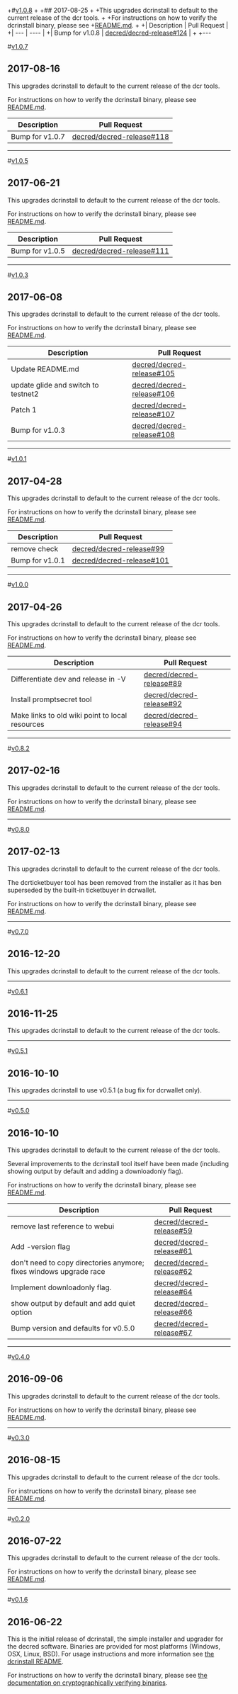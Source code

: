 +#[v1.0.8](https://github.com/decred/decred-release/releases/tag/v1.0.8)
+
+## 2017-08-25
+
+This upgrades dcrinstall to default to the current release of the dcr tools.
+
+For instructions on how to verify the dcrinstall binary, please see
+[README.md](./README.md#verifying-binaries).
+
+| Description | Pull Request |
+| --- | ---- |
+| Bump for v1.0.8 | [decred/decred-release#124](https://github.com/decred/decred-release/pull/124) |
+
+---

#[v1.0.7](https://github.com/decred/decred-release/releases/tag/v1.0.7)

## 2017-08-16

This upgrades dcrinstall to default to the current release of the dcr tools.

For instructions on how to verify the dcrinstall binary, please see
[README.md](./README.md#verifying-binaries).

| Description | Pull Request |
| --- | ---- |
| Bump for v1.0.7 | [decred/decred-release#118](https://github.com/decred/decred-release/pull/118) |

---

#[v1.0.5](https://github.com/decred/decred-release/releases/tag/v1.0.5)

## 2017-06-21

This upgrades dcrinstall to default to the current release of the dcr tools.

For instructions on how to verify the dcrinstall binary, please see
[README.md](./README.md#verifying-binaries).

| Description | Pull Request |
| --- | ---- |
| Bump for v1.0.5 | [decred/decred-release#111](https://github.com/decred/decred-release/pull/111) |

---

#[v1.0.3](https://github.com/decred/decred-release/releases/tag/v1.0.3)

## 2017-06-08

This upgrades dcrinstall to default to the current release of the dcr tools.

For instructions on how to verify the dcrinstall binary, please see
[README.md](./README.md#verifying-binaries).

| Description | Pull Request |
| --- | ---- |
| Update README.md | [decred/decred-release#105](https://github.com/decred/decred-release/pull/105) |
| update glide and switch to testnet2 | [decred/decred-release#106](https://github.com/decred/decred-release/pull/106) |
| Patch 1 | [decred/decred-release#107](https://github.com/decred/decred-release/pull/107) |
| Bump for v1.0.3 | [decred/decred-release#108](https://github.com/decred/decred-release/pull/108) |

---

#[v1.0.1](https://github.com/decred/decred-release/releases/tag/v1.0.1)

## 2017-04-28

This upgrades dcrinstall to default to the current release of the dcr tools.

For instructions on how to verify the dcrinstall binary, please see
[README.md](./README.md#verifying-binaries).

| Description | Pull Request |
| --- | ---- |
| remove check | [decred/decred-release#99](https://github.com/decred/decred-release/pull/99) |
| Bump for v1.0.1 | [decred/decred-release#101](https://github.com/decred/decred-release/pull/101) |

---

#[v1.0.0](https://github.com/decred/decred-release/releases/tag/v1.0.0)

## 2017-04-26

This upgrades dcrinstall to default to the current release of the dcr tools.

For instructions on how to verify the dcrinstall binary, please see
[README.md](./README.md#verifying-binaries).

| Description | Pull Request |
| --- | ---- |
| Differentiate dev and release in -V | [decred/decred-release#89](https://github.com/decred/decred-release/pull/89) |
| Install promptsecret tool | [decred/decred-release#92](https://github.com/decred/decred-release/pull/92) |
| Make links to old wiki point to local resources | [decred/decred-release#94](https://github.com/decred/decred-release/pull/94) |

---

#[v0.8.2](https://github.com/decred/decred-release/releases/tag/v0.8.2)

## 2017-02-16

This upgrades dcrinstall to default to the current release of the dcr tools.

For instructions on how to verify the dcrinstall binary, please see
[README.md](./README.md#verifying-binaries).

---

#[v0.8.0](https://github.com/decred/decred-release/releases/tag/v0.8.0)

## 2017-02-13

This upgrades dcrinstall to default to the current release of the dcr
tools.

The dcrticketbuyer tool has been removed from the installer as it has ben superseded by the built-in ticketbuyer in dcrwallet.

For instructions on how to verify the dcrinstall binary, please see
[README.md](./README.md#verifying-binaries).

---

#[v0.7.0](https://github.com/decred/decred-release/releases/tag/v0.7.0)

## 2016-12-20

This upgrades dcrinstall to default to the current release of the dcr
tools.

---

#[v0.6.1](https://github.com/decred/decred-release/releases/tag/v0.6.1)

## 2016-11-25

This upgrades dcrinstall to default to the current release of the dcr
tools.

---

#[v0.5.1](https://github.com/decred/decred-release/releases/tag/v0.5.1)

## 2016-10-10

This upgrades dcrinstall to use v0.5.1 (a bug fix for dcrwallet only).

---

#[v0.5.0](https://github.com/decred/decred-release/releases/tag/v0.5.0)

## 2016-10-10

This upgrades dcrinstall to default to the current release of the dcr
tools.

Several improvements to the dcrinstall tool itself have been made
(including showing output by default and adding a downloadonly flag).

For instructions on how to verify the dcrinstall binary, please see
[README.md](./README.md#verifying-binaries).

| Description | Pull Request |
| --- | ---- |
| remove last reference to webui | [decred/decred-release#59](https://github.com/decred/decred-release/pull/59) |
| Add -version flag | [decred/decred-release#61](https://github.com/decred/decred-release/pull/61) |
| don't need to copy directories anymore; fixes windows upgrade race | [decred/decred-release#62](https://github.com/decred/decred-release/pull/62) |
| Implement downloadonly flag. | [decred/decred-release#64](https://github.com/decred/decred-release/pull/64) |
| show output by default and add quiet option | [decred/decred-release#66](https://github.com/decred/decred-release/pull/66) |
| Bump version and defaults for v0.5.0 | [decred/decred-release#67](https://github.com/decred/decred-release/pull/67) |

---

#[v0.4.0](https://github.com/decred/decred-release/releases/tag/v0.4.0)

## 2016-09-06

This upgrades dcrinstall to default to the current release of the dcr
tools.

For instructions on how to verify the dcrinstall binary, please see
[README.md](./README.md#verifying-binaries).

---

#[v0.3.0](https://github.com/decred/decred-release/releases/tag/v0.3.0)

## 2016-08-15

This upgrades dcrinstall to default to the current release of the dcr
tools.

For instructions on how to verify the dcrinstall binary, please see
[README.md](./README.md#verifying-binaries).

---

#[v0.2.0](https://github.com/decred/decred-release/releases/tag/v0.2.0)

## 2016-07-22

This upgrades dcrinstall to default to the current release of the dcr
tools.

For instructions on how to verify the dcrinstall binary, please see
[README.md](./README.md#verifying-binaries).

---

#[v0.1.6](https://github.com/decred/decred-release/releases/tag/v0.1.6)

## 2016-06-22

This is the initial release of dcrinstall, the simple installer and upgrader for the decred software. Binaries are provided for most platforms (Windows, OSX, Linux, BSD).  For usage instructions and more information see [the dcrinstall README](https://github.com/decred/decred-release/blob/master/cmd/dcrinstall/README.md).

For instructions on how to verify the dcrinstall binary, please see [the documentation on cryptographically verifying binaries](./README.md#verifying-binaries).
